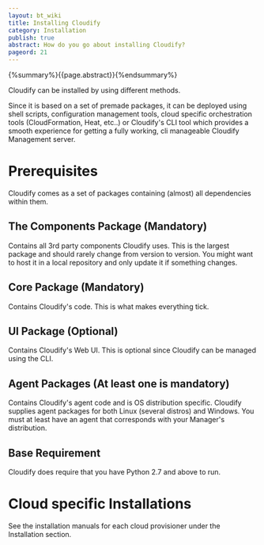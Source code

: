 ```yaml
---
layout: bt_wiki
title: Installing Cloudify
category: Installation
publish: true
abstract: How do you go about installing Cloudify?
pageord: 21
---
```

{%summary%}{{page.abstract}}{%endsummary%}

Cloudify can be installed by using different methods.

Since it is based on a set of premade packages, it can be deployed using shell scripts, configuration management tools, cloud specific orchestration tools (CloudFormation, Heat, etc..) or Cloudify's CLI tool which provides a smooth experience for getting a fully working, cli manageable Cloudify Management server.

# Prerequisites
Cloudify comes as a set of packages containing (almost) all dependencies within them.

## The Components Package (Mandatory)
Contains all 3rd party components Cloudify uses.
This is the largest package and should rarely change from version to version.
You might want to host it in a local repository and only update it if something changes.

## Core Package (Mandatory)
Contains Cloudify's code.
This is what makes everything tick.

## UI Package (Optional)
Contains Cloudify's Web UI.
This is optional since Cloudify can be managed using the CLI.

## Agent Packages (At least one is mandatory)
Contains Cloudify's agent code and is OS distribution specific.
Cloudify supplies agent packages for both Linux (several distros) and Windows.
You must at least have an agent that corresponds with your Manager's distribution.

## Base Requirement
Cloudify does require that you have Python 2.7 and above to run.

# Cloud specific Installations
See the installation manuals for each cloud provisioner under the Installation section.